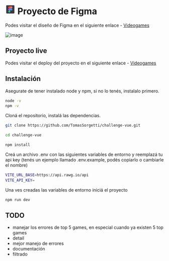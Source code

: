 # <img src="https://raw.githubusercontent.com/ChugunovRoman/figma-linux/master/resources/icons/128x128.png" width="32"> Proyecto de Figma

Podes visitar el diseño de Figma en el siguiente enlace - [Videogames](https://www.figma.com/design/7QJVqcZpLucteRJfatMt4J/videogames?node-id=0-1&m=dev&t=2hkRnLSXSfOzoyJC-1)

![image](https://github.com/user-attachments/assets/60af0c80-ebe0-4f0e-b062-5cd40a828b55)

## Proyecto live

Podes visitar el deploy del proyecto en el siguiente enlace - [Videogames](https://taxes-challenge.tomassorgetti.com.ar/)

## Instalación

Asegurate de tener instalado node y npm, si no lo tenés, instalalo primero.

```bash
node -v
npm -v
```

Cloná el repositorio, instalá las dependencias.

```bash
git clone https://github.com/TomasSorgetti/challenge-vue.git
```

```bash
cd challenge-vue
```

```bash
npm install
```

Creá un archivo .env con las siguientes variables de entorno y reemplazá tu api key (tenés un ejemplo llamado .env.example, podés copiarlo o cambiarle el nombre)

```bash
VITE_URL_BASE=https://api.rawg.io/api
VITE_API_KEY=
```

Una ves creadas las variables de entorno iniciá el proyecto

```bash
npm run dev
```

## TODO

- manejar los errores de top 5 games, en especial cuando ya existen 5 top games
- detail
- mejor manejo de errores
- documentación
- filtrado
